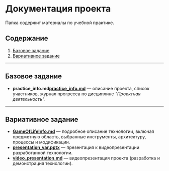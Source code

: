 # Документация проекта

Папка содержит материалы по учебной практике.

## Содержание

1. [Базовое задание](#базовое-задание)
2. [Вариативное задание](#вариативное-задание)

---

## Базовое задание

- **practice_info.md**[**practice_info.md**](docs/practice_info.md) — описание проекта, список участников, журнал прогресса по дисциплине *"Проектная деятельность"*.

---

## Вариативное задание

- [**GameOfLifeInfo.md**](docs/GameOfLifeInfo.m) — подробное описание технологии, включая предметную область, выбранные инструменты, архитектуру, процессы и модификации.
- [**presentation_var.pptx**](docs/presentation.pptx) — презентация к видеопрезентации разработанной технологии.
- [**video_presentation.md**](docs/Video_Presentation.md) — видеопрезентация проекта (разработка и демонстрация технологии).

